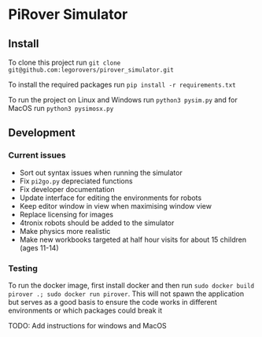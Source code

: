 # PiRover Simulator



## Install

To clone this project run `git clone git@github.com:legorovers/pirover_simulator.git`

To install the required packages run `pip install -r requirements.txt`

To run the project on Linux and Windows run `python3 pysim.py` and for MacOS run `python3 pysimosx.py`


## Development

### Current issues

- Sort out syntax issues when running the simulator
- Fix `pi2go.py` depreciated functions
- Fix developer documentation
- Update interface for editing the environments for robots
- Keep editor window in view when maximising window view
- Replace licensing for images
- 4tronix robots should be added to the simulator
- Make physics more realistic
- Make new workbooks targeted at half hour visits for about 15 children (ages 11-14)

### Testing

To run the docker image, first install docker and then run `sudo docker build pirover .; sudo docker run pirover`. This will not spawn the application but serves as a good basis to ensure the code works in different environments or which packages could break it

TODO: Add instructions for windows and MacOS
